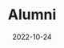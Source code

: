 ---
title: Alumni
date: 2022-10-24

type: landing

sections:
  - block: people
    content:
      user_groups:
          - Alumni
      sort_by: Params.last_name
      sort_ascending: true
    design:
      show_interests: false
      show_role: true
      show_social: true
---
